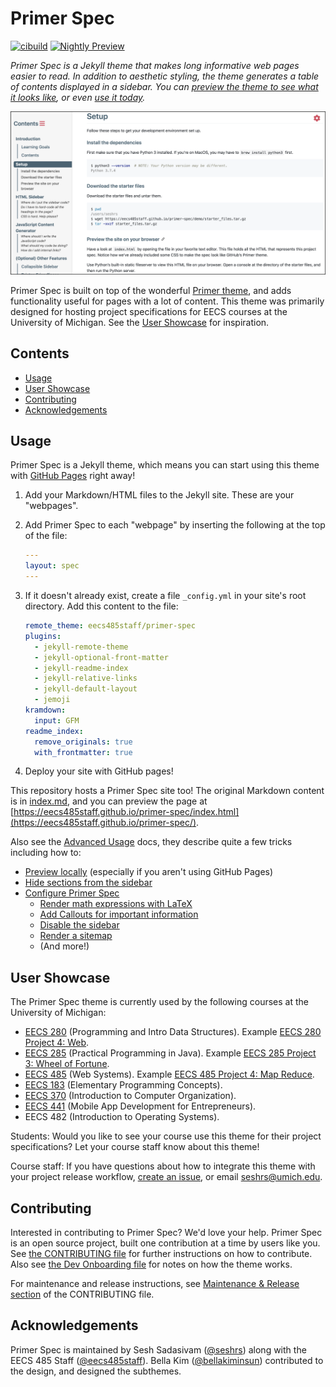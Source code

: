 <!-- prettier-ignore-start -->
<!-- omit in toc -->
# Primer Spec
<!-- prettier-ignore-end -->

[![cibuild](https://github.com/eecs485staff/primer-spec/actions/workflows/cibuild.yml/badge.svg?branch=develop)](https://github.com/eecs485staff/primer-spec/actions/workflows/cibuild.yml)
[![Nightly Preview](https://img.shields.io/badge/develop-preview-blue.svg)](https://preview.seshrs.ml/previews/eecs485staff/primer-spec/develop-preview/)

_Primer Spec is a Jekyll theme that makes long informative web pages easier to read. In addition to aesthetic styling, the theme generates a table of contents displayed in a sidebar. You can [preview the theme to see what it looks like](http://eecs485staff.github.io/primer-spec), or even [use it today](#usage)._

[![Primer Spec live preview][2]][1]

[1]: https://eecs485staff.github.io/primer-spec/
[2]: demo/screenshot.png 'site preview'

Primer Spec is built on top of the wonderful [Primer theme](https://github.com/pages-themes/primer), and adds functionality useful for pages with a lot of content. This theme was primarily designed for hosting project specifications for EECS courses at the University of Michigan. See the [User Showcase](#user-showcase) for inspiration.

<!-- prettier-ignore-start -->
<!-- omit in toc -->
## Contents
<!-- prettier-ignore-end -->

- [Usage](#usage)
- [User Showcase](#user-showcase)
- [Contributing](#contributing)
- [Acknowledgements](#acknowledgements)

## Usage

Primer Spec is a Jekyll theme, which means you can start using this theme with [GitHub Pages](https://pages.github.com) right away!

1. Add your Markdown/HTML files to the Jekyll site. These are your "webpages".

2. Add Primer Spec to each "webpage" by inserting the following at the top of the file:

   ```yml
   ---
   layout: spec
   ---

   ```

3. If it doesn't already exist, create a file `_config.yml` in your site's root directory. Add this content to the file:

   ```yml
   remote_theme: eecs485staff/primer-spec
   plugins:
     - jekyll-remote-theme
     - jekyll-optional-front-matter
     - jekyll-readme-index
     - jekyll-relative-links
     - jekyll-default-layout
     - jemoji
   kramdown:
     input: GFM
   readme_index:
     remove_originals: true
     with_frontmatter: true
   ```

4. Deploy your site with GitHub pages!

This repository hosts a Primer Spec site too! The original Markdown content is in [index.md](index.md), and you can preview the page at [https://eecs485staff.github.io/primer-spec/index.html](https://eecs485staff.github.io/primer-spec/).

Also see the [Advanced Usage](docs/USAGE_ADVANCED.md) docs, they describe quite a few tricks including how to:

- [Preview locally](docs/USAGE_ADVANCED.md#previewing-locally) (especially if you aren't using GitHub Pages)
- [Hide sections from the sidebar](docs/USAGE_ADVANCED.md#hiding-sections-from-the-sidebar)
- [Configure Primer Spec](docs/USAGE_ADVANCED.md#page-configuration-options)
  - [Render math expressions with LaTeX](docs/USAGE_ADVANCED.md#latex-boolean)
  - [Add Callouts for important information](docs/USAGE_ADVANCED.md#callouts)
  - [Disable the sidebar](docs/USAGE_ADVANCED.md#dissablesidebar-boolean)
  - [Render a sitemap](docs/USAGE_ADVANCED.md#sitemap-boolean--label-string)
  - (And more!)

## User Showcase

The Primer Spec theme is currently used by the following courses at the University of Michigan:

- [EECS 280](https://eecs280staff.github.io/eecs280.org/) (Programming and Intro Data Structures). Example [EECS 280 Project 4: Web](https://eecs280staff.github.io/p4-web/).
- [EECS 285](https://eecs285.github.io/eecs285.org/) (Practical Programming in Java). Example [EECS 285 Project 3: Wheel of Fortune](https://eecs285.github.io/p3-wheel/).
- [EECS 485](https://eecs485staff.github.io/eecs485.org/) (Web Systems). Example [EECS 485 Project 4: Map Reduce](https://eecs485staff.github.io/p4-mapreduce/).
- [EECS 183](https://eecs183.github.io/eecs183.org/) (Elementary Programming Concepts).
- [EECS 370](https://www.eecs.umich.edu/courses/eecs370/) (Introduction to Computer Organization).
- [EECS 441](https://eecs441.eecs.umich.edu/) (Mobile App Development for Entrepreneurs).
- EECS 482 (Introduction to Operating Systems).

Students: Would you like to see your course use this theme for their project specifications? Let your course staff know about this theme!

Course staff: If you have questions about how to integrate this theme with your project release workflow, [create an issue](https://github.com/eecs485staff/primer-spec/issues/), or email [seshrs@umich.edu](mailto:seshrs@umich.edu).

## Contributing

Interested in contributing to Primer Spec? We'd love your help. Primer Spec is an open source project, built one contribution at a time by users like you. See [the CONTRIBUTING file](docs/CONTRIBUTING.md) for further instructions on how to contribute. Also see [the Dev Onboarding file](docs/DEV_README.md) for notes on how the theme works.

For maintenance and release instructions, see [Maintenance & Release section](docs/CONTRIBUTING.md#Maintenance--Release) of the CONTRIBUTING file.

## Acknowledgements

Primer Spec is maintained by Sesh Sadasivam ([@seshrs](https://github.com/seshrs)) along with the EECS 485 Staff ([@eecs485staff](https://github.com/eecs485staff)). Bella Kim ([@bellakiminsun](https://github.com/bellakiminsun)) contributed to the design, and designed the subthemes.
